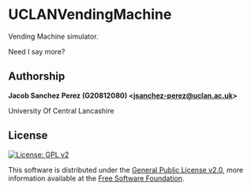# UCLANVendingMachine

Vending Machine simulator.

Need I say more?



## Authorship

**Jacob Sanchez Perez (G20812080) \<jsanchez-perez@uclan.ac.uk>**

University Of Central Lancashire



## License

[![License: GPL  v2][license-badge]][gnu]


This software is distributed under the [General Public License v2.0][license], more information available at the [Free Software Foundation][gnu].



[license]: LICENSE "General Public License"
[gnu]: https://www.gnu.org/licenses/old-licenses/gpl-2.0.html "Free Software Foundation"
[license-badge]: https://img.shields.io/badge/License-GPL%20v2-blue.svg